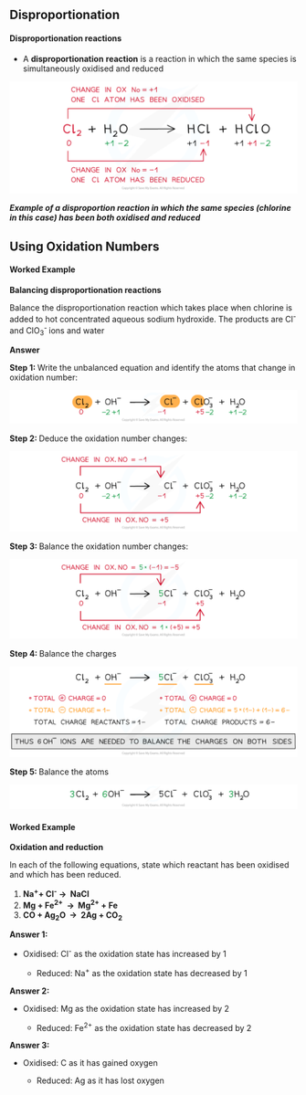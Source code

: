 Disproportionation
------------------

#### Disproportionation reactions

* A <b>disproportionation</b> <b>reaction</b> is a reaction in which the same species is simultaneously oxidised and reduced

![Electrochemistry Disproportion Reaction, downloadable AS & A Level Chemistry revision notes](1.6-Electrochemistry-Disproportion-Reaction.png)

<i><b>Example of a disproportion reaction in which the same species (chlorine in this case) has been both oxidised and reduced</b></i>

Using Oxidation Numbers
-----------------------

#### Worked Example

<b>Balancing disproportionation reactions</b>

Balance the disproportionation reaction which takes place when chlorine is added to hot concentrated aqueous sodium hydroxide. The products are Cl<sup>- </sup>and ClO<sub>3</sub><sup>- </sup>ions and water

<b>Answer</b>

<b>Step 1: </b>Write the unbalanced equation and identify the atoms that change in oxidation number:

![Electrochemistry Step 1 Balancing disproportionation reactions, downloadable AS & A Level Chemistry revision notes](1.6-Electrochemistry-Step-1-Balancing-disproportionation-reactions.png)

<b>Step 2: </b>Deduce the oxidation number changes:

![Electrochemistry Step 2 Balancing disproportionation reactions, downloadable AS & A Level Chemistry revision notes](1.6-Electrochemistry-Step-2-Balancing-disproportionation-reactions.png)

<b>Step 3: </b>Balance the oxidation number changes:

![Electrochemistry Step 3 Balancing disproportionation reactions, downloadable AS & A Level Chemistry revision notes](1.6-Electrochemistry-Step-3-Balancing-disproportionation-reactions.png)

<b>Step 4: </b>Balance the charges

![Electrochemistry Step 4 Balancing disproportionation reactions, downloadable AS & A Level Chemistry revision notes](1.6-Electrochemistry-Step-4-Balancing-disproportionation-reactions.png)

<b>Step 5: </b>Balance the atoms

![Electrochemistry Step 5 Balancing disproportionation reactions, downloadable AS & A Level Chemistry revision notes](1.6-Electrochemistry-Step-5-Balancing-disproportionation-reactions.png)

#### Worked Example

<b>Oxidation and reduction</b>

In each of the following equations, state which reactant has been oxidised and which has been reduced.

1. <b>Na</b><sup><b>+</b></sup><b>+ Cl</b><sup><b>-</b></sup><b> →  NaCl</b>
2. <b>Mg + Fe</b><sup><b>2+</b></sup><b>  →  Mg</b><sup><b>2+</b></sup><b> + Fe</b>
3. <b>CO + Ag</b><sub><b>2</b></sub><b>O  →  2Ag + CO</b><sub><b>2</b></sub>

<b>Answer 1:</b>

* Oxidised: Cl<sup>-</sup> as the oxidation state has increased by 1

  + Reduced: Na<sup>+</sup> as the oxidation state has decreased by 1

<b>Answer 2:</b>

* Oxidised: Mg as the oxidation state has increased by 2

  + Reduced: Fe<sup>2+</sup> as the oxidation state has decreased by 2

<b>Answer 3:</b>

* Oxidised: C as it has gained oxygen

  + Reduced: Ag as it has lost oxygen